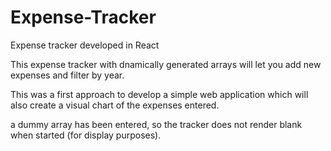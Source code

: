 # Expense-Tracker
 Expense tracker developed in React

This expense tracker with dnamically generated arrays will let you add new expenses and filter by year.

This was a first approach to develop a simple web application which will also create a visual chart of the expenses entered.

a dummy array has been entered, so the tracker does not render blank when started (for display purposes).
